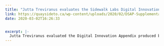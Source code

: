 ```yaml
---
title: "Jutta Treviranus evaluates the Sidewalk Labs Digital Innovation Appendix"
link: https://quaysideto.ca/wp-content/uploads/2020/02/DSAP-Supplemental-Report-on-Sidewalk-Labs-Digital-Innovation-Appendix-DIA-Appendices-FINAL.pdf
date: 2020-03-02T16:26:33


excerpt: |-
  Jutta Treviranus evaluated the Digital Innovation Appendix produced by Sidewalk Labs with respect to the impact on people experiencing disability in Toronto.
---
```

